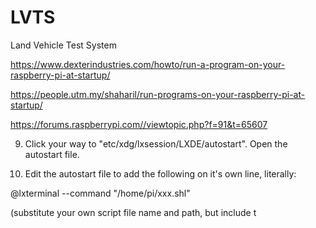 # LVTS
Land Vehicle Test System

https://www.dexterindustries.com/howto/run-a-program-on-your-raspberry-pi-at-startup/

https://people.utm.my/shaharil/run-programs-on-your-raspberry-pi-at-startup/

https://forums.raspberrypi.com//viewtopic.php?f=91&t=65607


9. Click your way to "etc/xdg/lxsession/LXDE/autostart". Open the autostart file.

10. Edit the autostart file to add the following on it's own line, literally:

@lxterminal --command "/home/pi/xxx.shl"

(substitute your own script file name and path, but include t




